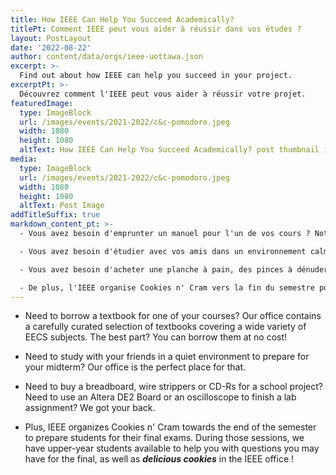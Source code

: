 ```yaml
---
title: How IEEE Can Help You Succeed Academically?
titlePt: Comment IEEE peut vous aider à réussir dans vos études ?
layout: PostLayout
date: '2022-08-22'
author: content/data/orgs/ieee-uottawa.json
excerpt: >-
  Find out about how IEEE can help you succeed in your project.
excerptPt: >-
  Découvrez comment l'IEEE peut vous aider à réussir votre projet.
featuredImage:
  type: ImageBlock
  url: /images/events/2021-2022/c&c-pomodoro.jpeg
  width: 1080
  height: 1080
  altText: How IEEE Can Help You Succeed Academically? post thumbnail image
media:
  type: ImageBlock
  url: /images/events/2021-2022/c&c-pomodoro.jpeg
  width: 1080
  height: 1080
  altText: Post Image
addTitleSuffix: true
markdown_content_pt: >-
  - Vous avez besoin d'emprunter un manuel pour l'un de vos cours ? Notre bureau contient une sélection soigneusement sélectionnée de manuels couvrant une grande variété de sujets EECS. Et le meilleur ? Vous pouvez les emprunter gratuitement !

  - Vous avez besoin d'étudier avec vos amis dans un environnement calme pour préparer votre examen de mi-session ? Notre bureau est l'endroit idéal pour cela.

  - Vous avez besoin d'acheter une planche à pain, des pinces à dénuder ou des CD-R pour un projet scolaire ? Vous avez besoin d'utiliser une carte Altera DE2 ou un oscilloscope pour terminer un travail de laboratoire ? Nous sommes là pour vous aider.

  - De plus, l'IEEE organise Cookies n' Cram vers la fin du semestre pour préparer les étudiants à leurs examens finaux. Pendant ces sessions, nous avons des étudiants d'année supérieure disponibles pour vous aider avec les questions que vous pourriez avoir pour l'examen final, ainsi que des **_délicieux cookies_** dans le bureau de l'IEEE !
---
```


- Need to borrow a textbook for one of your courses? Our office contains a carefully curated selection of textbooks covering a wide variety of EECS subjects. The best part? You can borrow them at no cost!

- Need to study with your friends in a quiet environment to prepare for your midterm? Our office is the perfect place for that.

- Need to buy a breadboard, wire strippers or CD-Rs for a school project? Need to use an Altera DE2 Board or an oscilloscope to finish a lab assignment? We got your back.

- Plus, IEEE organizes Cookies n' Cram towards the end of the semester to prepare students for their final exams. During those sessions, we have upper-year students available to help you with questions you may have for the final, as well as **_delicious cookies_** in the IEEE office !
